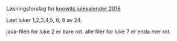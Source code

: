 Løsningsforslag for <a href="https://julekalender.knowit.no/">knowits julekalender 2018</a>

Løst luker 1,2,3,4,5, 6, 8 av 24.

java-filen for luke 2 er bare rot.
alle filer for luke 7 er enda mer rot.
